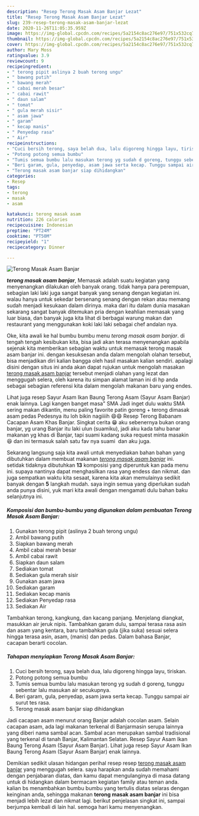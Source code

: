 ```yaml
---
description: "Resep Terong Masak Asam Banjar Lezat"
title: "Resep Terong Masak Asam Banjar Lezat"
slug: 239-resep-terong-masak-asam-banjar-lezat
date: 2020-11-26T11:05:35.959Z
image: https://img-global.cpcdn.com/recipes/5a2154c8ac276e97/751x532cq70/terong-masak-asam-banjar-foto-resep-utama.jpg
thumbnail: https://img-global.cpcdn.com/recipes/5a2154c8ac276e97/751x532cq70/terong-masak-asam-banjar-foto-resep-utama.jpg
cover: https://img-global.cpcdn.com/recipes/5a2154c8ac276e97/751x532cq70/terong-masak-asam-banjar-foto-resep-utama.jpg
author: Mary Moss
ratingvalue: 3.9
reviewcount: 9
recipeingredient:
- " terong pipit aslinya 2 buah terong ungu"
- " bawang putih"
- " bawang merah"
- " cabai merah besar"
- " cabai rawit"
- " daun salam"
- " tomat"
- " gula merah sisir"
- " asam jawa"
- " garam"
- " kecap manis"
- " Penyedap rasa"
- " Air"
recipeinstructions:
- "Cuci bersih terong, saya belah dua, lalu digoreng hingga layu, tiriskan."
- "Potong potong semua bumbu"
- "Tumis semua bumbu lalu masukan terong yg sudah d goreng, tunggu sebentar lalu masukan air secukupnya."
- "Beri garam, gula, penyedap, asam jawa serta kecap. Tunggu sampai air surut tes rasa."
- "Terong masak asam banjar siap dihidangkan"
categories:
- Resep
tags:
- terong
- masak
- asam

katakunci: terong masak asam 
nutrition: 226 calories
recipecuisine: Indonesian
preptime: "PT24M"
cooktime: "PT50M"
recipeyield: "1"
recipecategory: Dinner

---
```



![Terong Masak Asam Banjar](https://img-global.cpcdn.com/recipes/5a2154c8ac276e97/751x532cq70/terong-masak-asam-banjar-foto-resep-utama.jpg)

<b><i>terong masak asam banjar</i></b>, Memasak adalah suatu kegiatan yang menyenangkan dilakukan oleh banyak orang. tidak hanya para perempuan, sebagian laki laki juga sangat banyak yang senang dengan kegiatan ini. walau hanya untuk sekedar bersenang senang dengan rekan atau memang sudah menjadi kesukaan dalam dirinya. maka dari itu dalam dunia masakan sekarang sangat banyak ditemukan pria dengan keahlian memasak yang luar biasa, dan banyak juga kita lihat di berbagai warung makan dan restaurant yang menggunakan koki laki laki sebagai chef andalan nya.

Oke, kita awali ke hal bumbu bumbu menu <i>terong masak asam banjar</i>. di tengah tengah kesibukan kita, bisa jadi akan terasa menyenangkan apabila sejenak kita memberikan sebagian waktu untuk memasak terong masak asam banjar ini. dengan kesuksesan anda dalam mengolah olahan tersebut, bisa menjadikan diri kalian bangga oleh hasil masakan kalian sendiri. apalagi disini dengan situs ini anda akan dapat rujukan untuk mengolah masakan <u>terong masak asam banjar</u> tersebut menjadi olahan yang lezat dan menggugah selera, oleh karena itu simpan alamat laman ini di hp anda sebagai sebagian referensi kita dalam mengolah makanan baru yang endes.

Lihat juga resep Sayur Asam Ikan Baung Terong Asam (Sayur Asam Banjar) enak lainnya. Lagi kangen banget masa&#34; SMA Jadi inget dulu waktu SMA sering makan dikantin, menu paling favorite patin goreng + terong dimasak asam pedas Pedesnya itu loh bikin nagiiiih 😄😄 Resep Terong Babanam Cacapan Asam Khas Banjar. Singkat cerita 😁 aku sebenernya bukan orang banjar, yg urang Banjar itu laki ulun (suamiku), jadi aku kada tahu banar makanan yg khas di Banjar, tapi suami kadang suka request minta masakin 😆 dan ini termasuk salah satu fav nya suami ️ dan aku juga.


Sekarang langsung saja kita awali untuk menyediakan bahan bahan yang dibutuhkan dalam membuat makanan <u><i>terong masak asam banjar</i></u> ini. setidak tidaknya dibutuhkan <b>13</b> komposisi yang diperuntuk kan pada menu ini. supaya nantinya dapat menghasilkan rasa yang endess dan nikmat. dan juga sempatkan waktu kita sesaat, karena kita akan memulainya sedikit banyak dengan <b>5</b> langkah mudah. saya ingin semua yang diperlukan sudah anda punya disini, yuk mari kita awali dengan mengamati dulu bahan baku selanjutnya ini.

<!--inarticleads1-->

##### Komposisi dan bumbu-bumbu yang digunakan dalam pembuatan Terong Masak Asam Banjar:

1. Gunakan  terong pipit (aslinya 2 buah terong ungu)
1. Ambil  bawang putih
1. Siapkan  bawang merah
1. Ambil  cabai merah besar
1. Ambil  cabai rawit
1. Siapkan  daun salam
1. Sediakan  tomat
1. Sediakan  gula merah sisir
1. Gunakan  asam jawa
1. Sediakan  garam
1. Sediakan  kecap manis
1. Sediakan  Penyedap rasa
1. Sediakan  Air


Tambahkan terong, kangkung, dan kacang panjang. Menjelang diangkat, masukkan air jeruk nipis. Tambahkan garam dulu, sampai terasa rasa asin dan asam yang kentara, baru tambahkan gula (jika suka) sesuai selera hingga terasa asin, asam, (manis) dan pedas. Dalam bahasa Banjar, cacapan berarti cocolan. 

<!--inarticleads2-->

##### Tahapan menyiapkan Terong Masak Asam Banjar:

1. Cuci bersih terong, saya belah dua, lalu digoreng hingga layu, tiriskan.
1. Potong potong semua bumbu
1. Tumis semua bumbu lalu masukan terong yg sudah d goreng, tunggu sebentar lalu masukan air secukupnya.
1. Beri garam, gula, penyedap, asam jawa serta kecap. Tunggu sampai air surut tes rasa.
1. Terong masak asam banjar siap dihidangkan


Jadi cacapan asam menurut orang Banjar adalah cocolan asam. Selain cacapan asam, ada lagi makanan terkenal di Banjarmasin serupa lainnya yang diberi nama sambal acan. Sambal acan merupakan sambal tradisional yang terkenal di tanah Banjar, Kalimantan Selatan. Resep Sayur Asam Ikan Baung Terong Asam (Sayur Asam Banjar). Lihat juga resep Sayur Asam Ikan Baung Terong Asam (Sayur Asam Banjar) enak lainnya. 

Demikian sedikit ulasan hidangan perihal resep resep <u>terong masak asam banjar</u> yang menggugah selera. saya harapkan anda sudah memahami dengan penjabaran diatas, dan kamu dapat mengulanginya di masa datang untuk di hidangkan dalam bermacam kegiatan family atau teman anda. kalian bs menambahkan bumbu bumbu yang tertulis diatas selaras dengan keinginan anda, sehingga makanan <b>terong masak asam banjar</b> ini bisa menjadi lebih lezat dan nikmat lagi. berikut penjelasan singkat ini, sampai berjumpa kembali di lain hal. semoga hari kamu menyenangkan.
